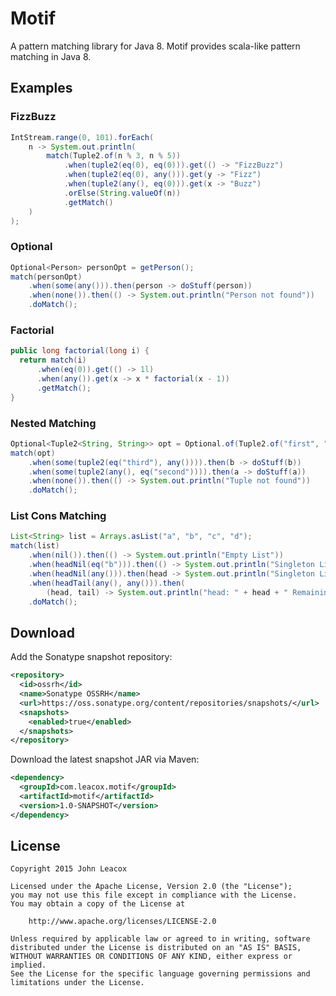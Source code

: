 Motif
=====

A pattern matching library for Java 8. Motif provides scala-like pattern matching in Java 8.

## Examples

### FizzBuzz

```java
IntStream.range(0, 101).forEach(
    n -> System.out.println(
        match(Tuple2.of(n % 3, n % 5))
            .when(tuple2(eq(0), eq(0))).get(() -> "FizzBuzz")
            .when(tuple2(eq(0), any())).get(y -> "Fizz")
            .when(tuple2(any(), eq(0))).get(x -> "Buzz")
            .orElse(String.valueOf(n))
            .getMatch()
    )
);
```

### Optional

```java
Optional<Person> personOpt = getPerson();
match(personOpt)
    .when(some(any())).then(person -> doStuff(person))
    .when(none()).then(() -> System.out.println("Person not found"))
    .doMatch();
```

### Factorial

```java
public long factorial(long i) {
  return match(i)
      .when(eq(0)).get(() -> 1l)
      .when(any()).get(x -> x * factorial(x - 1))
      .getMatch();
}
```

### Nested Matching

```java
Optional<Tuple2<String, String>> opt = Optional.of(Tuple2.of("first", "second"));
match(opt)
    .when(some(tuple2(eq("third"), any()))).then(b -> doStuff(b))
    .when(some(tuple2(any(), eq("second")))).then(a -> doStuff(a))
    .when(none()).then(() -> System.out.println("Tuple not found"))
    .doMatch();
```

### List Cons Matching

```java
List<String> list = Arrays.asList("a", "b", "c", "d");
match(list)
    .when(nil()).then(() -> System.out.println("Empty List"))
    .when(headNil(eq("b"))).then(() -> System.out.println("Singleton List of 'b'"))
    .when(headNil(any())).then(head -> System.out.println("Singleton List of " + head))
    .when(headTail(any(), any())).then(
        (head, tail) -> System.out.println("head: " + head + " Remaining: " + tail))
    .doMatch();
```

## Download

Add the Sonatype snapshot repository:

```xml
<repository>
  <id>ossrh</id>
  <name>Sonatype OSSRH</name>
  <url>https://oss.sonatype.org/content/repositories/snapshots/</url>
  <snapshots>
    <enabled>true</enabled>
  </snapshots>
</repository>
```

Download the latest snapshot JAR via Maven:

```xml
<dependency>
  <groupId>com.leacox.motif</groupId>
  <artifactId>motif</artifactId>
  <version>1.0-SNAPSHOT</version>
</dependency>
```

## License

    Copyright 2015 John Leacox

    Licensed under the Apache License, Version 2.0 (the "License");
    you may not use this file except in compliance with the License.
    You may obtain a copy of the License at

        http://www.apache.org/licenses/LICENSE-2.0

    Unless required by applicable law or agreed to in writing, software
    distributed under the License is distributed on an "AS IS" BASIS,
    WITHOUT WARRANTIES OR CONDITIONS OF ANY KIND, either express or implied.
    See the License for the specific language governing permissions and
    limitations under the License.
